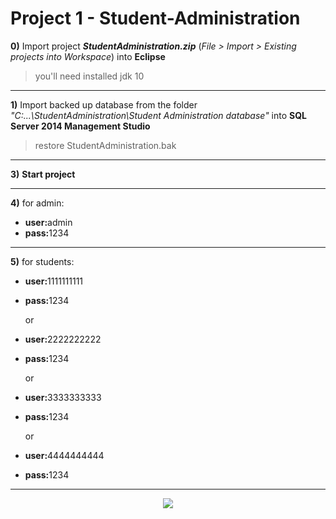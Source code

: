 # Project 1 - Student-Administration

<b>0)</b> Import project <b><i>StudentAdministration.zip</i></b> (<i>File > Import > Existing projects into Workspace</i>) into <b>Eclipse</b>
>you'll need installed jdk 10

------------------------------------------------------------------------------------------


<b>1)</b> Import backed up database from the folder <i>"C:\...\\StudentAdministration\Student Administration database"</i> 
into <b>SQL Server 2014 Management Studio</b>
>restore StudentAdministration.bak
------------------------------------------------------------------------------------------

<b>3)</b> <b>Start project</b>

------------------------------------------------------------------------------------------

<b>4)</b> for admin:

* <b>user:</b>admin
* <b>pass:</b>1234


------------------------------------------------------------------------------------------
<b>5)</b> for students:

* <b>user:</b>1111111111
* <b>pass:</b>1234

     or

* <b>user:</b>2222222222
* <b>pass:</b>1234

     or

* <b>user:</b>3333333333
* <b>pass:</b>1234

     or

* <b>user:</b>4444444444
* <b>pass:</b>1234

------------------------------------------------------------------------------------------
<p align = "center">
<a href="https://imgflip.com/gif/1at9hq"><img src="https://github.com/ZoranKJava/gifs/blob/master/ezgif.com-video-to-gif.gif" ></a>
